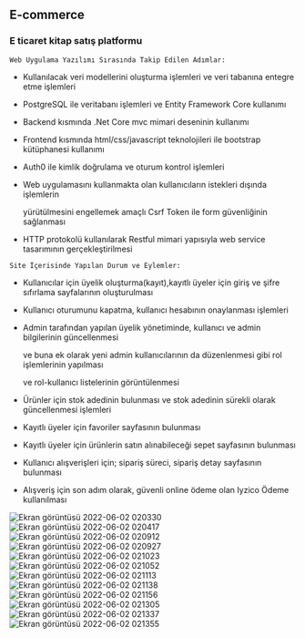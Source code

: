 ## E-commerce
### E ticaret kitap satış platformu
`Web Uygulama Yazılımı Sırasında Takip Edilen Adımlar:`
- Kullanılacak veri modellerini oluşturma işlemleri ve veri tabanına entegre etme işlemleri
- PostgreSQL ile veritabanı işlemleri ve Entity Framework Core kullanımı
- Backend kısmında .Net Core mvc mimari deseninin kullanımı
- Frontend kısmında html/css/javascript teknolojileri ile bootstrap kütüphanesi kullanımı 
- Auth0 ile kimlik doğrulama ve oturum kontrol işlemleri
- Web uygulamasını kullanmakta olan kullanıcıların istekleri dışında işlemlerin 

  yürütülmesini engellemek amaçlı Csrf Token ile form güvenliğinin sağlanması
- HTTP protokolü kullanılarak Restful mimari yapısıyla web service tasarımının gerçekleştirilmesi
 
 `Site İçerisinde Yapılan Durum ve Eylemler:`
 - Kullanıcılar için üyelik oluşturma(kayıt),kayıtlı üyeler için giriş ve şifre sıfırlama sayfalarının oluşturulması 
 - Kullanıcı oturumunu kapatma, kullanıcı hesabının onaylanması işlemleri
 - Admin tarafından yapılan üyelik yönetiminde, kullanıcı ve admin bilgilerinin güncellenmesi

   ve buna ek olarak yeni admin kullanıcılarının da düzenlenmesi gibi rol işlemlerinin yapılması 
   
   ve rol-kullanıcı listelerinin görüntülenmesi
   
 - Ürünler için stok adedinin bulunması ve stok adedinin sürekli olarak güncellenmesi işlemleri
 - Kayıtlı üyeler için favoriler sayfasının bulunması
 - Kayıtlı üyeler için ürünlerin satın alınabileceği sepet sayfasının bulunması
 - Kullanıcı alışverişleri için; sipariş süreci, sipariş detay sayfasının bulunması
 - Alışveriş için son adım olarak, güvenli online ödeme olan Iyzico Ödeme kullanılması
 
![Ekran görüntüsü 2022-06-02 020330](https://user-images.githubusercontent.com/77547120/171516713-3206736a-0817-48c5-9ff9-6eb86f83a26c.jpg)
![Ekran görüntüsü 2022-06-02 020417](https://user-images.githubusercontent.com/77547120/171516732-d80d8277-5cf9-459f-9d7d-0cf5cb481d1c.jpg)
![Ekran görüntüsü 2022-06-02 020912](https://user-images.githubusercontent.com/77547120/171516740-3173819d-bb7b-458b-b3bf-f6b1697b498d.jpg)
![Ekran görüntüsü 2022-06-02 020927](https://user-images.githubusercontent.com/77547120/171516748-4392a019-b621-41df-8018-13762cc2dac7.jpg)
![Ekran görüntüsü 2022-06-02 021023](https://user-images.githubusercontent.com/77547120/171516761-93e6bca5-d7c2-4bae-a2f8-21ad32288975.jpg)
![Ekran görüntüsü 2022-06-02 021052](https://user-images.githubusercontent.com/77547120/171516767-ae0bd6bf-caa9-452c-afd9-a4e997b77ac7.jpg)
![Ekran görüntüsü 2022-06-02 021113](https://user-images.githubusercontent.com/77547120/171516863-a408b87f-7102-49a2-b13f-96cf646234d7.jpg)
![Ekran görüntüsü 2022-06-02 021138](https://user-images.githubusercontent.com/77547120/171516893-80c4226c-9d0f-424d-8726-8caf917b6611.jpg)
![Ekran görüntüsü 2022-06-02 021156](https://user-images.githubusercontent.com/77547120/171516941-ce3cb8f4-39bb-403d-a5f2-120491c4897f.jpg)
![Ekran görüntüsü 2022-06-02 021305](https://user-images.githubusercontent.com/77547120/171517047-2bab8fba-81ba-42b2-b356-30a22063fe4c.jpg)
![Ekran görüntüsü 2022-06-02 021337](https://user-images.githubusercontent.com/77547120/171517087-5cadd1d7-02d9-4a86-ac24-b8820b838e1c.jpg)
![Ekran görüntüsü 2022-06-02 021355](https://user-images.githubusercontent.com/77547120/171517096-972ccdfa-20e4-4192-86c7-c734dd069d99.jpg)

